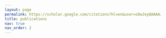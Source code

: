 ```yaml
---
layout: page
permalink: https://scholar.google.com/citations?hl=en&user=oOwJeyQAAAAJ&view_op=list_works&sortby=pubdate
title: publications
nav: true
nav_order: 2
---
```

